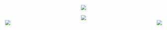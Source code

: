 <div align = "center"> <img src = "https://discord.c99.nl/widget/theme-4/732597393446404106.png"> </div>
<br>
<div align="center"><img src="https://github-profile-trophy.vercel.app/?username=tagotron223&theme=dracula"></div>
<img align="left" src="https://github-readme-stats.vercel.app/api?username=<tagotron223>&theme=tokyonight"><img align="right" src="https://discord.c99.nl/widget/theme-2/732597393446404106.png">
<br>

